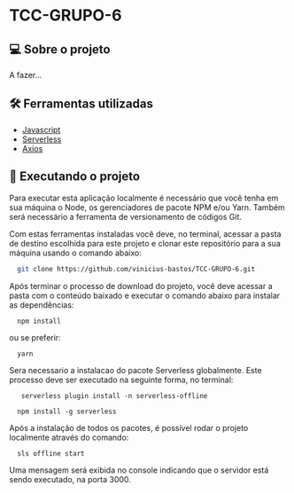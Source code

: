 # TCC-GRUPO-6

## 💻 Sobre o projeto
A fazer...

## 🛠 Ferramentas utilizadas
  <ul>
    <li>
      <a href='https://developer.mozilla.org/en-US/docs/Web/JavaScript'>Javascript</a>
    </li>
    <li>
      <a href='https://www.serverless.com/'>Serverless</a>
    </li>
    <li>
      <a href='https://axios-http.com/ptbr/docs/intro'>Axios</a>
    </li>
  </ul>

  ## 🚀 Executando o projeto
  Para executar esta aplicação localmente é necessário que você tenha em sua máquina o Node, os gerenciadores de pacote NPM e/ou Yarn. Também será necessário a ferramenta de versionamento de códigos Git. 
  
  Com estas ferramentas instaladas você deve, no terminal, acessar a pasta de destino escolhida para este projeto e clonar este repositório para a sua máquina usando o comando abaixo:
  
  ```bash
    git clone https://github.com/vinicius-bastos/TCC-GRUPO-6.git
  ```
  
  <p>Após terminar o processo de download do projeto, você deve acessar a pasta com o conteúdo baixado e executar o comando abaixo para instalar as dependências:</p>
  
  ```
    npm install
  ```
  
  ou se preferir:
  
  ```
    yarn
  ```
  
  <p>Sera necessario a instalacao do pacote Serverless globalmente. Este processo deve ser executado na seguinte forma, no terminal:</p>

  ```
     serverless plugin install -n serverless-offline
  ```

  ```
    npm install -g serverless
  ```

  Após a instalação de todos os pacotes, é possível rodar o projeto localmente através do comando:
  
  ```
    sls offline start
  ```
  
  Uma mensagem será exibida no console indicando que o servidor está sendo executado, na porta 3000.
  
  